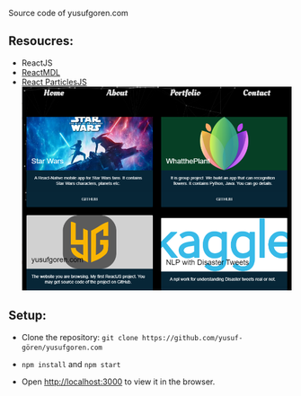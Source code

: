 Source code of yusufgoren.com
## Resoucres:
* ReactJS
* [ReactMDL](https://tleunen.github.io/react-mdl)
* [React ParticlesJS](https://www.npmjs.com/package/react-particles-js)
![Image of Yaktocat](https://github.com/Yusuf-Goren/yusufgoren.com/blob/master/Screenshot_2.png)
## Setup:
* Clone the repository: `git clone https://github.com/yusuf-gören/yusufgoren.com`

* `npm install` and `npm start`
* Open [http://localhost:3000](http://localhost:3000) to view it in the browser.
